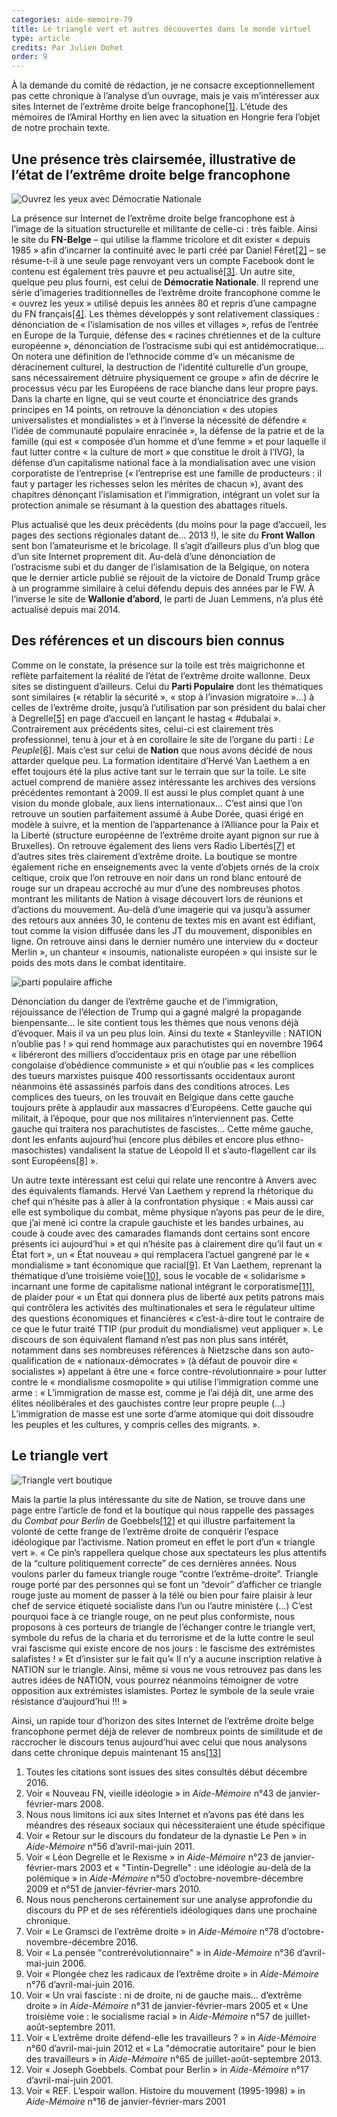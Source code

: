 ```yaml
---
categories: aide-memoire-79
title: Le triangle vert et autres découvertes dans le monde virtuel
type: article
credits: Par Julien Dohet
order: 9
---
```

À la demande du comité de rédaction, je ne consacre exceptionnellement pas cette chronique à l’analyse d’un ouvrage, mais je vais m’intéresser aux sites Internet de l’extrême droite belge francophone[[1]](#footnote-1). L’étude des mémoires de l’Amiral Horthy en lien avec la situation en Hongrie fera l’objet de notre prochain texte.



## Une présence très clairsemée, illustrative de l’état de l’extrême droite belge francophone



![Ouvrez les yeux avec Démocratie Nationale](/assets/uploads/am-79-extreme-droite-site.jpg)

La présence sur Internet de l’extrême droite belge francophone est à l’image de la situation structurelle et militante de celle-ci : très faible. Ainsi le site du **FN-Belge** – qui utilise la flamme tricolore et dit exister « depuis 1985 » afin d’incarner la continuité avec le parti créé par Daniel Féret[[2]](#footnote-2) ­– se résume-t-il à une seule page renvoyant vers un compte Facebook dont le contenu est également très pauvre et peu actualisé[[3]](#footnote-3). Un autre site, quelque peu plus fourni, est celui de **Démocratie Nationale**. Il reprend une série d’imageries traditionnelles de l’extrême droite francophone comme le « ouvrez les yeux » utilisé depuis les années 80 et repris d’une campagne du FN français[[4]](#footnote-4). Les thèmes développés y sont relativement classiques : dénonciation de « l’islamisation de nos villes et villages », refus de l’entrée en Europe de la Turquie, défense des « racines chrétiennes et de la culture européenne », dénonciation de l’ostracisme subi qui est antidémocratique… On notera une définition de l’ethnocide comme d’« un mécanisme de déracinement culturel, la destruction de l’identité culturelle d’un groupe, sans nécessairement détruire physiquement ce groupe » afin de décrire le processus vécu par les Européens de race blanche dans leur propre pays. Dans la charte en ligne, qui se veut courte et énonciatrice des grands principes en 14 points, on retrouve la dénonciation « des utopies universalistes et mondialistes » et à l’inverse la nécessité de défendre « l’idée de communauté populaire enracinée », la défense de la patrie et de la famille (qui est « composée d’un homme et d’une femme » et pour laquelle il faut lutter contre « la culture de mort » que constitue le droit à l’IVG), la défense d’un capitalisme national face à la mondialisation avec une vision corporatiste de l’entreprise (« l’entreprise est une famille de producteurs : il faut y partager les richesses selon les mérites de chacun »), avant des chapitres dénonçant l’islamisation et l’immigration, intégrant un volet sur la protection animale se résumant à la question des abattages rituels.



Plus actualisé que les deux précédents (du moins pour la page d’accueil, les pages des sections régionales datant de… 2013 !), le site du **Front Wallon** sent bon l’amateurisme et le bricolage. Il s’agit d’ailleurs plus d’un blog que d’un site Internet proprement dit. Au-delà d’une dénonciation de l’ostracisme subi et du danger de l’islamisation de la Belgique, on notera que le dernier article publié se réjouit de la victoire de Donald Trump grâce à un programme similaire à celui défendu depuis des années par le FW. À l’inverse le site de **Wallonie d’abord**, le parti de Juan Lemmens, n’a plus été actualisé depuis mai 2014.



## Des références et un discours bien connus



Comme on le constate, la présence sur la toile est très maigrichonne et reflète parfaitement la réalité de l’état de l’extrême droite wallonne. Deux sites se distinguent d’ailleurs. Celui du **Parti Populaire** dont les thématiques sont similaires (« rétablir la sécurité », « stop à l’invasion migratoire »…) à celles de l’extrême droite, jusqu’à l’utilisation par son président du balai cher à Degrelle[[5]](#footnote-5) en page d’accueil en lançant le hastag « #dubalai ». Contrairement aux précédents sites, celui-ci est clairement très professionnel, tenu à jour et à en corollaire le site de l’organe du parti : _Le Peuple_[[6]](#footnote-6). Mais c’est sur celui de **Nation** que nous avons décidé de nous attarder quelque peu. La formation identitaire d’Hervé Van Laethem a en effet toujours été la plus active tant sur le terrain que sur la toile. Le site actuel comprend de manière assez intéressante les archives des versions précédentes remontant à 2009. Il est aussi le plus complet quant à une vision du monde globale, aux liens internationaux… C’est ainsi que l’on retrouve un soutien parfaitement assumé à Aube Dorée, quasi érigé en modèle à suivre, et la mention de l’appartenance à l’Alliance pour la Paix et la Liberté (structure européenne de l’extrême droite ayant pignon sur rue à Bruxelles). On retrouve également des liens vers Radio Libertés[[7]](#footnote-7) et d’autres sites très clairement d’extrême droite. La boutique se montre également riche en enseignements avec la vente d’objets ornés de la croix celtique, croix que l’on retrouve en noir dans un rond blanc entouré de rouge sur un drapeau accroché au mur d’une des nombreuses photos montrant les militants de Nation à visage découvert lors de réunions et d’actions du mouvement. Au-delà d’une imagerie qui va jusqu’à assumer des retours aux années 30, le contenu de textes mis en avant est édifiant, tout comme la vision diffusée dans les JT du mouvement, disponibles en ligne. On retrouve ainsi dans le dernier numéro une interview du « docteur Merlin », un chanteur « insoumis, nationaliste européen » qui insiste sur le poids des mots dans le combat identitaire.



![parti populaire affiche](/assets/uploads/am-79-parti-populaire-du-balai.jpg)



Dénonciation du danger de l’extrême gauche et de l’immigration, réjouissance de l’élection de Trump qui a gagné malgré la propagande bienpensante… le site contient tous les thèmes que nous venons déjà d’évoquer. Mais il va un peu plus loin. Ainsi du texte « Stanleyville : NATION n’oublie pas ! » qui rend hommage aux parachutistes qui en novembre 1964 « libéreront des milliers d’occidentaux pris en otage par une rébellion congolaise d’obédience communiste » et qui n’oublie pas « les complices des tueurs marxistes puisque 400 ressortissants occidentaux auront néanmoins été assassinés parfois dans des conditions atroces. Les complices des tueurs, on les trouvait en Belgique dans cette gauche toujours prête à applaudir aux massacres d’Européens. Cette gauche qui militait, à l’époque, pour que nos militaires n’interviennent pas. Cette gauche qui traitera nos parachutistes de fascistes… Cette même gauche, dont les enfants aujourd’hui (encore plus débiles et encore plus ethno-masochistes) vandalisent la statue de Léopold II et s’auto-flagellent car ils sont Européens[[8]](#footnote-8) ».



Un autre texte intéressant est celui qui relate une rencontre à Anvers avec des équivalents flamands. Hervé Van Laethem y reprend la rhétorique du chef qui n’hésite pas à aller à la confrontation physique : « Mais aussi car elle est symbolique du combat, même physique n’ayons pas peur de le dire, que j’ai mené ici contre la crapule gauchiste et les bandes urbaines, au coude à coude avec des camarades flamands dont certains sont encore présents ici aujourd’hui » et qui n’hésite pas à clairement dire qu’il faut un « État fort », un « État nouveau » qui remplacera l’actuel gangrené par le « mondialisme » tant économique que racial[[9]](#footnote-9). Et Van Laethem, reprenant la thématique d’une troisième voie[[10]](#footnote-10), sous le vocable de « solidarisme » incarnant une forme de capitalisme national intégrant le corporatisme[[11]](#footnote-11), de plaider pour « un État qui donnera plus de liberté aux petits patrons mais qui contrôlera les activités des multinationales et sera le régulateur ultime des questions économiques et financières « c’est-à-dire tout le contraire de ce que le futur traité TTIP (pur produit du mondialisme) veut appliquer ». Le discours de son équivalent flamand n’est pas non plus sans intérêt, notamment dans ses nombreuses références à Nietzsche dans son auto-qualification de « nationaux-démocrates » (à défaut de pouvoir dire « socialistes ») appelant à être une « force contre-révolutionnaire » pour lutter contre le « mondialisme cosmopolite » qui utilise l’immigration comme une arme : « L’immigration de masse est, comme je l’ai déjà dit, une arme des élites néolibérales et des gauchistes contre leur propre peuple (…) L’immigration de masse est une sorte d’arme atomique qui doit dissoudre les peuples et les cultures, y compris celles des migrants. ».



## Le triangle vert



![Triangle vert boutique](/assets/uploads/am-79-triangle-vert.jpg)



Mais la partie la plus intéressante du site de Nation, se trouve dans une page entre l’article de fond et la boutique qui nous rappelle des passages du _Combat pour Berlin_ de Goebbels[[12]](#footnote-12) et qui illustre parfaitement la volonté de cette frange de l’extrême droite de conquérir l’espace idéologique par l’activisme. Nation promeut en effet le port d’un « triangle vert ». « Ce pin’s rappellera quelque chose aux spectateurs les plus attentifs de la “culture politiquement correcte” de ces dernières années. Nous voulons parler du fameux triangle rouge “contre l’extrême-droite”. Triangle rouge porté par des personnes qui se font un “devoir” d’afficher ce triangle rouge juste au moment de passer à la télé ou bien pour faire plaisir à leur chef de service étiqueté socialiste dans l’un ou l’autre ministère (…) C’est pourquoi face à ce triangle rouge, on ne peut plus conformiste, nous proposons à ces porteurs de triangle de l’échanger contre le triangle vert, symbole du refus de la charia et du terrorisme et de la lutte contre le seul vrai fascisme qui existe encore de nos jours : le fascisme des extrémistes salafistes ! » Et d’insister sur le fait qu’« Il n’y a aucune inscription relative à NATION sur le triangle. Ainsi, même si vous ne vous retrouvez pas dans les autres idées de NATION, vous pourrez néanmoins témoigner de votre opposition aux extrémistes islamistes. Portez le symbole de la seule vraie résistance d’aujourd’hui !!! »



Ainsi, un rapide tour d’horizon des sites Internet de l’extrême droite belge francophone permet déjà de relever de nombreux points de similitude et de raccrocher le discours tenus aujourd’hui avec celui que nous analysons dans cette chronique depuis maintenant 15 ans[[13]](#footnote-13)



 



1. Toutes les citations sont issues des sites consultés début décembre 2016.
2. Voir « Nouveau FN, vieille idéologie » in _Aide-Mémoire_ n°43 de janvier-février-mars 2008.
3. Nous nous limitons ici aux sites Internet et n’avons pas été dans les méandres des réseaux sociaux qui nécessiteraient une étude spécifique
4. Voir « Retour sur le discours du fondateur de la dynastie Le Pen » in _Aide-Mémoire_ n°56 d’avril-mai-juin 2011.
5. Voir « Léon Degrelle et le Rexisme » in _Aide-Mémoire_ n°23 de janvier-février-mars 2003 et « "Tintin-Degrelle" : une idéologie au-delà de la polémique » in _Aide-Mémoire_ n°50 d’octobre-novembre-décembre 2009 et n°51 de janvier-février-mars 2010.
6. Nous nous pencherons certainement sur une analyse approfondie du discours du PP et de ses référentiels idéologiques dans une prochaine chronique.
7. Voir « Le Gramsci de l’extrême droite » in _Aide-Mémoire_ n°78 d’octobre-novembre-décembre 2016.
8. Voir « La pensée "contrerévolutionnaire" » in _Aide-Mémoire_ n°36 d’avril-mai-juin 2006.
9. Voir « Plongée chez les radicaux de l’extrême droite » in _Aide-Mémoire_ n°76 d’avril-mai-juin 2016.
10. Voir « Un vrai fasciste : ni de droite, ni de gauche mais… d’extrême droite » in _Aide-Mémoire_ n°31 de janvier-février-mars 2005 et « Une troisième voie : le socialisme racial » in _Aide-Mémoire_ n°57 de juillet-août-septembre 2011.
11. Voir « L’extrême droite défend-elle les travailleurs ? » in _Aide-Mémoire_ n°60 d’avril-mai-juin 2012 et « La "démocratie autoritaire" pour le bien des travailleurs » in _Aide-Mémoire_ n°65 de juillet-août-septembre 2013.
12. Voir « Joseph Goebbels. Combat pour Berlin » in _Aide-Mémoire_ n°17 d’avril-mai-juin 2001.
13. Voir « REF. L’espoir wallon. Histoire du mouvement (1995-1998) » in _Aide-Mémoire_ n°16 de janvier-février-mars 2001
